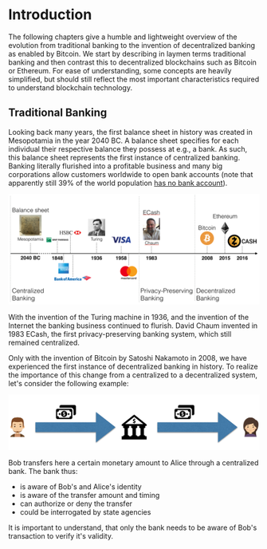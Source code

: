 # Introduction

The following chapters give a humble and lightweight overview of the evolution from traditional banking to the invention of decentralized banking as enabled by Bitcoin. We start by describing in laymen terms traditional banking and then contrast this to decentralized blockchains such as Bitcoin or Ethereum. For ease of understanding, some concepts are heavily simplified, but should still reflect the most important characteristics required to understand blockchain technology.

## Traditional Banking

Looking back many years, the first balance sheet in history was created in Mesopotamia in the year 2040 BC. A balance sheet specifies for each individual their respective balance they possess at e.g., a bank. As such, this balance sheet represents the first instance of centralized banking. Banking literally flurished into a profitable business and many big corporations allow customers worldwide to open bank accounts (note that apparently still 39% of the world population [has no bank account](https://letstalkpayments.com/39-of-the-worlds-population-does-not-have-a-bank-account/)).

![Payment System History](./history.png)

With the invention of the Turing machine in 1936, and the invention of the Internet the banking business continued to flurish. David Chaum invented in 1983 ECash, the first privacy-preserving banking system, which still remained centralized.

Only with the invention of Bitcoin by Satoshi Nakamoto in 2008, we have experienced the first instance of decentralized banking in history. To realize the importance of this change from a centralized to a decentralized system, let's consider the following example:

![Centralized Banking](./traditionalbank.png)

Bob transfers here a certain monetary amount to Alice through a centralized bank. The bank thus:

* is aware of Bob's and Alice's identity
* is aware of the transfer amount and timing
* can authorize or deny the transfer
* could be interrogated by state agencies

It is important to understand, that only the bank needs to be aware of Bob's transaction to verify it's validity.
